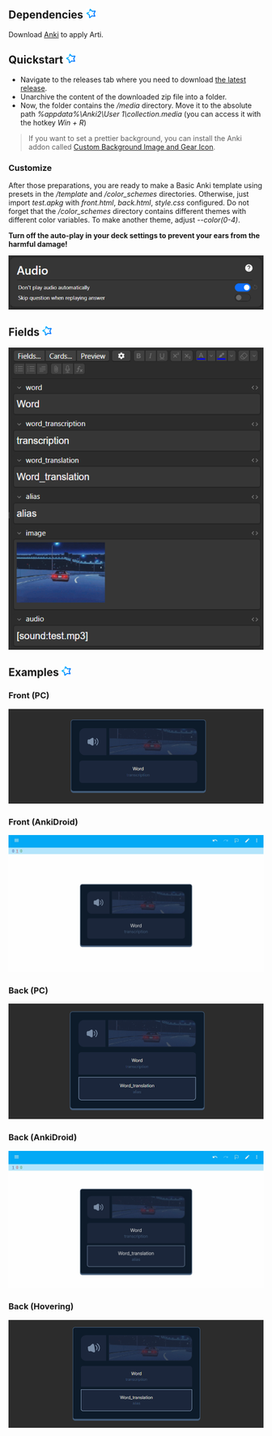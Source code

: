 ## Dependencies <img src="./assets/anki.svg" width=20>

Download [Anki](https://apps.ankiweb.net/) to apply Arti.

## Quickstart <img src="./assets/anki.svg" width=20>

- Navigate to the releases tab where you need to download [the latest release](https://github.com/artndev/arti/releases/latest).
- Unarchive the content of the downloaded zip file into a folder.
- Now, the folder contains the _/media_ directory. Move it to the absolute path _%appdata%\\Anki2\\User 1\\collection.media_ (you can access it with the hotkey _Win + R_)

> If you want to set a prettier background, you can install the Anki addon called [Custom Background Image and Gear Icon](https://ankiweb.net/shared/info/1210908941).

### Customize
After those preparations, you are ready to make a Basic Anki template using presets in the _/template_ and _/color_schemes_ directories. Otherwise, just import _test.apkg_ with _front.html_, _back.html_, _style.css_ configured. Do not forget that the _/color_schemes_ directory contains different themes with different color variables. To make another theme, adjust _--color(0-4)_.

**Turn off the auto-play in your deck settings to prevent your ears from the harmful damage!**

<img src="./assets/auto-play.png" />

## Fields <img src="./assets/anki.svg" width=20>

<img src="./assets/fields.png" />

## Examples <img src="./assets/anki.svg" width=20>

### Front (PC)

<img src="./assets/front.png" />

### Front (AnkiDroid)

<img src="./assets/mfront.jpg" />

### Back (PC)

<img src="./assets/back.png" />

### Back (AnkiDroid)

<img src="./assets/mback.jpg" />

### Back (Hovering)

<img src="./assets/hover.png" />
